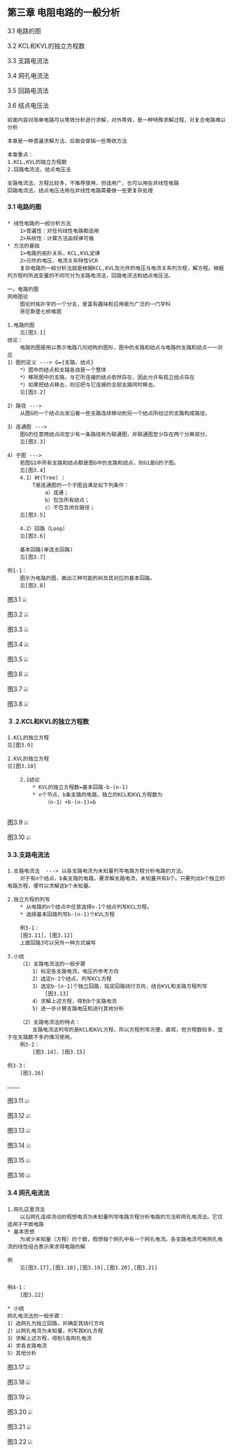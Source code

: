 ## 第三章 电阻电路的一般分析

3.1 电路的图

3.2 KCL和KVL的独立方程数

3.3 支路电流法

3.4 网孔电流法

3.5 回路电流法

3.6 结点电压法

```
前面内容对简单电路可以等效分析进行求解，对外等效，是一种特殊求解过程，对复合电路难以分析

本章是一种普遍求解方法，后面会穿插一些等效方法

本章重点：
1.KCL,KVL的独立方程数
2.回路电流法，结点电压法

支路电流法，方程比较多，不推荐使用，但适用广，也可以用在非线性电路
回路电流法，结点电压法用在非线性电路需要做一些更复杂处理
```
#### 3.1 电路的图

```
* 线性电路的一般分析方法
	1>普遍性：对任何线性电路都适用
	2>系统性：计算方法由规律可循
* 方法的基础
	1>电路的拓扑关系，KCL,KVL定律
	2>元件的电压，电流关系特性VCR
	复杂电路的一般分析法就是根据KCL,KVL及元件的电压与电流关系列方程，解方程。根据列方程时所选变量的不同可分为支路电流法，回路电流法和结点电压法。
	
一。电路的图
网络图论
	图论时拓扑学的一个分支，是富有趣味和应用极为广泛的一门学科
	哥尼斯堡七桥难题

1.电路的图
	见[图3.1]
结论：
	电路的图是用以表示电路几何结构的图形，图中的支路和结点与电路的支路和结点一一对应
1）图的定义 ---> G={支路，结点}
	*）图中的结点和支路各自是一个整体
	*）移除图中的支路，与它所连接的结点依然存在，因此允许有孤立结点存在
	*）如果把结点移去，则应把与它连接的全部支路同时移去。
	见[图3.2]

2）路径 ---> 
	从图G的一个结点出发沿着一些支路连续移动到另一个结点所经过的支路构成路径。
	
3）连通图 --->
	图G的任意两结点间至少有一条路径称为联通图，非联通图至少存在两个分离部分。
	见[图3.3]

4）子图 --->
	若图G1中所有支路和结点都是图G中的支路和结点，则G1是G的子图。
	见[图3.4]
	4.1）树(Tree) :
		T是连通图的一个子图且满足如下列条件：
            a）连通；
            b）包含所有结点；
            c）不包含闭合路径；
    见[图3.5]
    
    4.2）回路（Loop）
   	见[图3.6]
   	
   	基本回路(单连支回路)
   	见[图3.7]
   	
例1-1：
	图示为电路的图，画出三种可能的树及其对应的基本回路。
	见[图3.8]
```
图3.1
<img src="img/3/3.1.png" style="zoom:60%;" />

图3.2
<img src="img/3/3.2.png" style="zoom:60%;" />

图3.3
<img src="img/3/3.3.png" style="zoom:60%;" />

图3.4
<img src="img/3/3.4.png" style="zoom:60%;" />

图3.5
<img src="img/3/3.5.png" style="zoom:60%;" />

图3.6
<img src="img/3/3.6.png" style="zoom:60%;" />

图3.7
<img src="img/3/3.7.png" style="zoom:60%;" />

图3.8
<img src="img/3/3.8.png" style="zoom:60%;" />

#### ３.2.KCL和KVL的独立方程数
```
1.KCL的独立方程
见[图3.9]

2.KVL的独立方程
见[图3.10]

	2.1结论
		* KVL的独立方程数=基本回路-b-(n-1)
		* n个节点，b条支路的电路，独立的KCL和KVL方程数为
			（n-1）+b-(n-1)=b
			
```
图3.9
<img src="img/3/3.9.png" style="zoom:60%;" />

图3.10
<img src="img/3/3.10.png" style="zoom:60%;" />

#### 3.3.支路电流法
```
1.支路电流法  ---> 以各支路电流为未知量列写电路方程分析电路的方法。
	对于有n个结点，b条支路的电路，要求解支路电流，未知量共有b个。只要列出b个独立的电路方程，便可以求解这b个未知量。

2.独立方程的列写
	* 从电路的n个结点中任意选择n-1个结点列写KCL方程。
	* 选择基本回路列写b-(n-1)个KVL方程

	例3-1：
	[图3.11]，[图3.12]
	上面回路3可以另外一种方式编写
	
3.小结
	（1）支路电流法的一般步骤
		1）标定各支路电流，电压的参考方向
		2）选定n-1个结点，列写KCL方程
		3）选定b-(n-1)个独立回路，指定回路绕行方向，结合KVL和支路方程列写
			[图3.13]
		4）求解上述方程，得到b个支路电流
		5）进一步计算支路电压和进行其他分析
		
	（2）支路电流法的特点：
		支路电流法列写的是KCL和KVL方程，所以方程列写方便，直观，但方程数较多，宜于在支路数不多的情况使用。
	例3-2：
		[图3.14]，[图3.15]
	
例3-3：
	[图3.16]
	
。。。。。
```

图3.11
<img src="img/3/3.11.png" style="zoom:60%;" />

图3.12
<img src="img/3/3.12.png" style="zoom:60%;" />

图3.13
<img src="img/3/3.13.png" style="zoom:60%;" />

图3.14
<img src="img/3/3.14.png" style="zoom:60%;" />

图3.15
<img src="img/3/3.15.png" style="zoom:60%;" />

图3.16
<img src="img/3/3.16.png" style="zoom:60%;" />

#### 3.4 网孔电流法
```
1.网孔店里流法
	以沿网孔连续流动的假想电流为未知量列写电路方程分析电路的方法称网孔电流法。它仅适用于平面电路
* 基本思想
	为减少未知量（方程）的个数，假想每个网孔中有一个网孔电流。各支路电流可用网孔电流的线性组合表示来求得电路的解
	
例
	见[图3.17],[图3.18],[图3.19],[图3.20],[图3.21]
	

例4-1：
	[图3.22]
	
* 小结
网孔电流法的一般步骤：
1）选网孔为独立回路，并确定其绕行方向
2）以网孔电流为未知量，列写其KVL方程
3）求解上述方程，得到l各网孔电流
4）求各支路电流
5）其他分析
```

图3.17
<img src="img/3/3.17.png" style="zoom:60%;" />

图3.18
<img src="img/3/3.18.png" style="zoom:60%;" />

图3.19
<img src="img/3/3.19.png" style="zoom:60%;" />

图3.20
<img src="img/3/3.20.png" style="zoom:60%;" />

图3.21
<img src="img/3/3.21.png" style="zoom:60%;" />

图3.22
<img src="img/3/3.22.png" style="zoom:60%;" />



